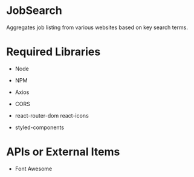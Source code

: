 # JobSearch

Aggregates job listing from various websites based on key search terms.

# Required Libraries

- Node
- NPM
- Axios
- CORS

- react-router-dom react-icons
- styled-components

# APIs or External Items

- Font Awesome
